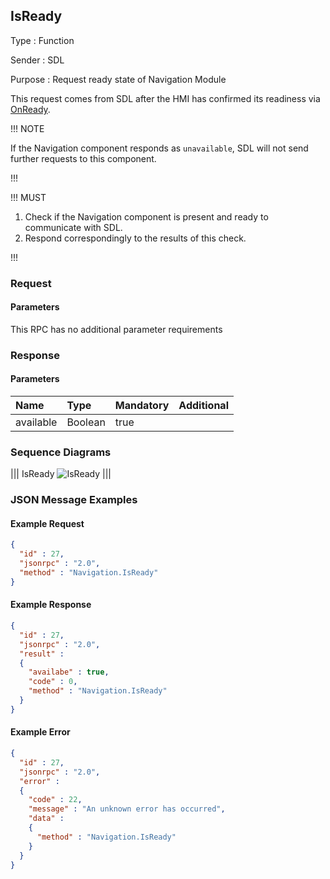 ## IsReady

Type
: Function

Sender
: SDL

Purpose
: Request ready state of Navigation Module

This request comes from SDL after the HMI has confirmed its readiness via [OnReady](../../basiccommunication/onready).

!!! NOTE

If the Navigation component responds as `unavailable`, SDL will not send further requests to this component.

!!!

!!! MUST

  1. Check if the Navigation component is present and ready to communicate with SDL.
  2. Respond correspondingly to the results of this check.

!!!

### Request

#### Parameters

This RPC has no additional parameter requirements

### Response

#### Parameters

|Name|Type|Mandatory|Additional|
|:---|:---|:--------|:---------|
|available|Boolean|true||

### Sequence Diagrams
|||
IsReady
![IsReady](./assets/IsReady.png)
|||

### JSON Message Examples

#### Example Request

```json
{
  "id" : 27,
  "jsonrpc" : "2.0",
  "method" : "Navigation.IsReady"
}
```

#### Example Response

```json
{
  "id" : 27,
  "jsonrpc" : "2.0",
  "result" :
  {
    "availabe" : true,
    "code" : 0,
    "method" : "Navigation.IsReady"
  }
}
```

#### Example Error

```json
{
  "id" : 27,
  "jsonrpc" : "2.0",
  "error" :
  {
    "code" : 22,
    "message" : "An unknown error has occurred",
    "data" :
    {
      "method" : "Navigation.IsReady"
    }
  }
}
```

